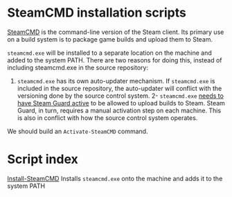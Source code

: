 # SteamCMD installation scripts

[SteamCMD](https://developer.valvesoftware.com/wiki/SteamCMD) is the command-line version of the Steam client.
Its primary use on a build system is to package game builds and upload them to Steam.

`steamcmd.exe` will be installed to a separate location on the machine and added to the system PATH. There are two reasons for doing this, instead of including steamcmd.exe in the source repository:
1. `steamcmd.exe` has its own auto-updater mechanism. If `steamcmd.exe` is included in the source repository, the auto-updater will conflict with the versioning done by the source control system.
2- `steamcmd.exe` [needs to have Steam Guard active](https://partner.steamgames.com/doc/sdk/uploading#Building_Depots) to be allowed to upload builds to Steam. Steam Guard, in turn, requires a manual activation step on each machine. This is also in conflict with how the source control system operates.

We should build an `Activate-SteamCMD` command.

# Script index

[Install-SteamCMD](Install-SteamCMD.ps1) Installs `steamcmd.exe` onto the machine and adds it to the system PATH
